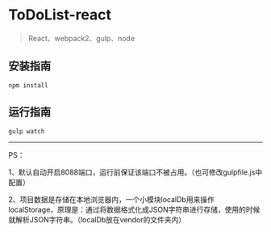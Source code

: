 # ToDoList-react

> React、webpack2、gulp、node


## 安装指南

```
npm install

```

## 运行指南

```
gulp watch

```
---

PS：

1、默认自动开启8088端口，运行前保证该端口不被占用。（也可修改gulpfile.js中配置）

2、项目数据是存储在本地浏览器内，一个小模块localDb用来操作localStorage，原理是：通过将数据格式化成JSON字符串进行存储，使用的时候就解析JSON字符串。（localDb放在vendor的文件夹内）
